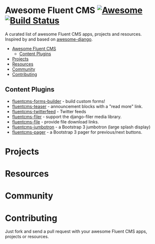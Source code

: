 # Awesome Fluent CMS [![Awesome](https://cdn.rawgit.com/sindresorhus/awesome/d7305f38d29fed78fa85652e3a63e154dd8e8829/media/badge.svg)](https://github.com/sindresorhus/awesome) [![Build Status](https://travis-ci.org/bashu/awesome-fluentcms.svg)](https://travis-ci.org/bashu/awesome-fluentcms)

A curated list of awesome Fluent CMS apps, projects and resources. Inspired by and based on [awesome-django](https://gitlab.com/rosarior/awesome-django/).

- [Awesome Fluent CMS](#awesome-fluentcms)
  - [Content Plugins](#content-plugins)
- [Projects](#projects)
- [Resources](#resources)
- [Community](#community)
- [Contributing](#contributing)

## Content Plugins

* [fluentcms-forms-builder](https://github.com/bashu/fluentcms-forms-builder) - build custom forms!
* [fluentcms-teaser](https://github.com/bashu/fluentcms-teaser) - announcement blocks with a "read more" link.
* [fluentcms-twitterfeed](https://github.com/bashu/fluentcms-twitterfeed) - Twitter feeds
* [fluentcms-filer](https://github.com/bashu/fluentcms-filer) - support the django-filer media library.
* [fluentcms-file](https://github.com/bashu/fluentcms-file) - provide file download links.
* [fluentcms-jumbotron](https://github.com/edoburu/fluentcms-jumbotron) - a Bootstrap 3 jumbotron (large splash display)
* [fluentcms-pager](https://github.com/edoburu/fluentcms-pager) - a Bootstrap 3 pager for previous/next buttons.
# Projects

# Resources

# Community

# Contributing

Just fork and send a pull request with your awesome Fluent CMS apps, projects or resources.
